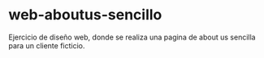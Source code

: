 # web-aboutus-sencillo
Ejercicio de diseño web, donde se realiza una pagina de about us sencilla para un cliente ficticio.
